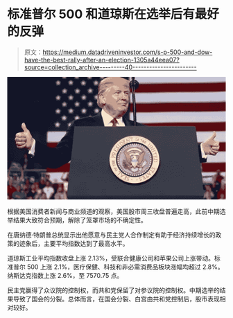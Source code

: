 # 标准普尔 500 和道琼斯在选举后有最好的反弹

> 原文：<https://medium.datadriveninvestor.com/s-p-500-and-dow-have-the-best-rally-after-an-election-1305a44eea07?source=collection_archive---------40----------------------->

![](img/72f5740f3c93dcc0e2ed4fb7f925fbac.png)

根据美国消费者新闻与商业频道的观察，美国股市周三收盘普遍走高，此前中期选举结果大致符合预期，解除了笼罩市场的不确定性。

在唐纳德·特朗普总统显示出他愿意与民主党人合作制定有助于经济持续增长的政策的迹象后，主要平均指数达到了最高水平。

道琼斯工业平均指数收盘上涨 2.13%，受联合健康公司和苹果公司上涨带动。标准普尔 500 上涨 2.1%，医疗保健、科技和非必需消费品板块涨幅均超过 2.8%。纳斯达克指数上涨 2.6%，至 7570.75 点。

民主党赢得了众议院的控制权，而共和党保留了对参议院的控制权。中期选举的结果导致了国会的分裂。总体而言，在国会分裂、白宫由共和党控制后，股市表现相对较好。